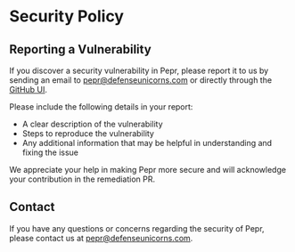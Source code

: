 # Security Policy

## Reporting a Vulnerability

If you discover a security vulnerability in Pepr, please report it to us by sending an email to [pepr@defenseunicorns.com](mailto:pepr@defenseunicorns.com?subject=Vulnerability) or directly through the [GitHub UI](https://github.com/defenseunicorns/pepr/security/advisories/new).

Please include the following details in your report:

- A clear description of the vulnerability
- Steps to reproduce the vulnerability
- Any additional information that may be helpful in understanding and fixing the issue

We appreciate your help in making Pepr more secure and will acknowledge your contribution in the remediation PR.

## Contact

If you have any questions or concerns regarding the security of Pepr, please contact us at [pepr@defenseunicorns.com](mailto:pepr@defenseunicorns.com).
